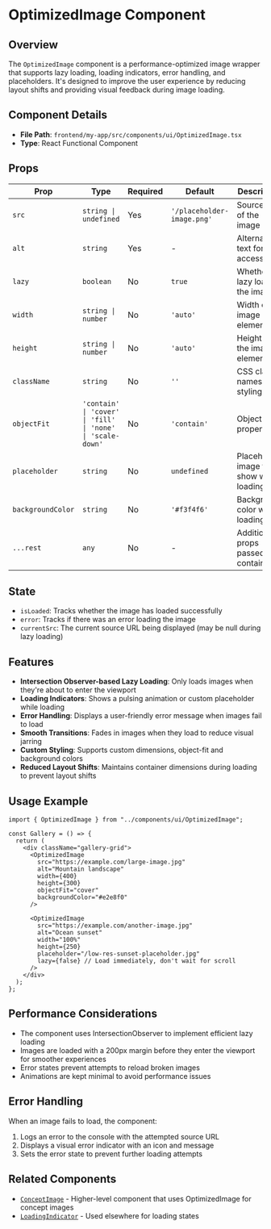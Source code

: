 # OptimizedImage Component

## Overview

The `OptimizedImage` component is a performance-optimized image wrapper that supports lazy loading, loading indicators, error handling, and placeholders. It's designed to improve the user experience by reducing layout shifts and providing visual feedback during image loading.

## Component Details

- **File Path**: `frontend/my-app/src/components/ui/OptimizedImage.tsx`
- **Type**: React Functional Component

## Props

| Prop              | Type                                                       | Required | Default                    | Description                             |
| ----------------- | ---------------------------------------------------------- | -------- | -------------------------- | --------------------------------------- |
| `src`             | `string \| undefined`                                      | Yes      | `'/placeholder-image.png'` | Source URL of the image                 |
| `alt`             | `string`                                                   | Yes      | -                          | Alternative text for accessibility      |
| `lazy`            | `boolean`                                                  | No       | `true`                     | Whether to lazy load the image          |
| `width`           | `string \| number`                                         | No       | `'auto'`                   | Width of the image element              |
| `height`          | `string \| number`                                         | No       | `'auto'`                   | Height of the image element             |
| `className`       | `string`                                                   | No       | `''`                       | CSS class names for styling             |
| `objectFit`       | `'contain' \| 'cover' \| 'fill' \| 'none' \| 'scale-down'` | No       | `'contain'`                | Object fit property                     |
| `placeholder`     | `string`                                                   | No       | `undefined`                | Placeholder image to show while loading |
| `backgroundColor` | `string`                                                   | No       | `'#f3f4f6'`                | Background color while loading          |
| `...rest`         | `any`                                                      | No       | -                          | Additional props passed to container    |

## State

- `isLoaded`: Tracks whether the image has loaded successfully
- `error`: Tracks if there was an error loading the image
- `currentSrc`: The current source URL being displayed (may be null during lazy loading)

## Features

- **Intersection Observer-based Lazy Loading**: Only loads images when they're about to enter the viewport
- **Loading Indicators**: Shows a pulsing animation or custom placeholder while loading
- **Error Handling**: Displays a user-friendly error message when images fail to load
- **Smooth Transitions**: Fades in images when they load to reduce visual jarring
- **Custom Styling**: Supports custom dimensions, object-fit and background colors
- **Reduced Layout Shifts**: Maintains container dimensions during loading to prevent layout shifts

## Usage Example

```tsx
import { OptimizedImage } from "../components/ui/OptimizedImage";

const Gallery = () => {
  return (
    <div className="gallery-grid">
      <OptimizedImage
        src="https://example.com/large-image.jpg"
        alt="Mountain landscape"
        width={400}
        height={300}
        objectFit="cover"
        backgroundColor="#e2e8f0"
      />

      <OptimizedImage
        src="https://example.com/another-image.jpg"
        alt="Ocean sunset"
        width="100%"
        height={250}
        placeholder="/low-res-sunset-placeholder.jpg"
        lazy={false} // Load immediately, don't wait for scroll
      />
    </div>
  );
};
```

## Performance Considerations

- The component uses IntersectionObserver to implement efficient lazy loading
- Images are loaded with a 200px margin before they enter the viewport for smoother experiences
- Error states prevent attempts to reload broken images
- Animations are kept minimal to avoid performance issues

## Error Handling

When an image fails to load, the component:

1. Logs an error to the console with the attempted source URL
2. Displays a visual error indicator with an icon and message
3. Sets the error state to prevent further loading attempts

## Related Components

- [`ConceptImage`](../concept/ConceptImage.md) - Higher-level component that uses OptimizedImage for concept images
- [`LoadingIndicator`](./LoadingIndicator.md) - Used elsewhere for loading states
